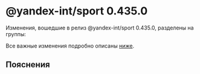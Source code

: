# @yandex-int/sport 0.435.0

<!-- ЧЕЛОВЕЧЕСКОЕ ВСТУПЛЕНИЕ -->

Изменения, вошедшие в релиз @yandex-int/sport 0.435.0, разделены на группы:

Все важные изменения подробно описаны [ниже](#Пояснения).

## Пояснения

